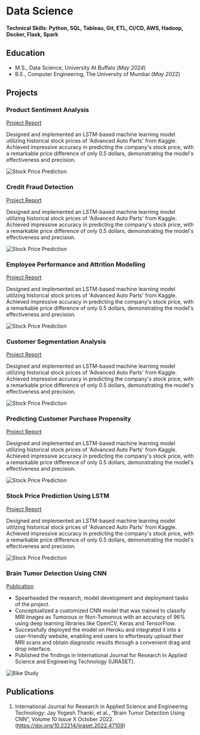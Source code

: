 # Data Science

#### Technical Skills: Python, SQL, Tableau, Git, ETL, CI/CD, AWS, Hadoop, Docker, Flask, Spark 

## Education							       		
- M.S., Data Science, University At Buffalo  (_May 2024_)	 			        		
- B.E., Computer Engineering, The University of Mumbai (_May 2022_)

## Projects
### Product Sentiment Analysis
[Project Report](https://drive.google.com/file/d/1F9zw2iQxF6zAD56bTwn5niXEtaRmrNDa/view?usp=sharing)

Designed and implemented an LSTM-based machine learning model utilizing historical stock prices of 'Advanced Auto Parts' from Kaggle.
Achieved impressive accuracy in predicting the company's stock price, with a remarkable price difference of only 0.5 dollars, demonstrating the model's effectiveness and precision.

![Stock Price Prediction](assets/img/sentiment.jpg)

### Credit Fraud Detection
[Project Report](https://drive.google.com/file/d/1F9zw2iQxF6zAD56bTwn5niXEtaRmrNDa/view?usp=sharing)

Designed and implemented an LSTM-based machine learning model utilizing historical stock prices of 'Advanced Auto Parts' from Kaggle.
Achieved impressive accuracy in predicting the company's stock price, with a remarkable price difference of only 0.5 dollars, demonstrating the model's effectiveness and precision.

![Stock Price Prediction](assets/img/creditcardfraud.png)
### Employee Performance and Attrition Modelling
[Project Report](https://drive.google.com/file/d/1F9zw2iQxF6zAD56bTwn5niXEtaRmrNDa/view?usp=sharing)

Designed and implemented an LSTM-based machine learning model utilizing historical stock prices of 'Advanced Auto Parts' from Kaggle.
Achieved impressive accuracy in predicting the company's stock price, with a remarkable price difference of only 0.5 dollars, demonstrating the model's effectiveness and precision.

![Stock Price Prediction](assets/img/Employee-performance-cover-2.png)

### Customer Segmentation Analysis
[Project Report](https://drive.google.com/file/d/1F9zw2iQxF6zAD56bTwn5niXEtaRmrNDa/view?usp=sharing)


Designed and implemented an LSTM-based machine learning model utilizing historical stock prices of 'Advanced Auto Parts' from Kaggle.
Achieved impressive accuracy in predicting the company's stock price, with a remarkable price difference of only 0.5 dollars, demonstrating the model's effectiveness and precision.

![Stock Price Prediction](assets/img/CustomerSegmentation.jpg)

### Predicting Customer Purchase Propensity
[Project Report](https://drive.google.com/file/d/1F9zw2iQxF6zAD56bTwn5niXEtaRmrNDa/view?usp=sharing)


Designed and implemented an LSTM-based machine learning model utilizing historical stock prices of 'Advanced Auto Parts' from Kaggle.
Achieved impressive accuracy in predicting the company's stock price, with a remarkable price difference of only 0.5 dollars, demonstrating the model's effectiveness and precision.

![Stock Price Prediction](assets/img/customerpropensity.png)

### Stock Price Prediction Using LSTM
[Project Report](https://drive.google.com/file/d/1F9zw2iQxF6zAD56bTwn5niXEtaRmrNDa/view?usp=sharing)


Designed and implemented an LSTM-based machine learning model utilizing historical stock prices of 'Advanced Auto Parts' from Kaggle.
Achieved impressive accuracy in predicting the company's stock price, with a remarkable price difference of only 0.5 dollars, demonstrating the model's effectiveness and precision.

![Stock Price Prediction](/assets/img/stockpriceprediction.jpg)

### Brain Tumor Detection Using CNN
[Publication](https://doi.org/10.22214/ijraset.2022.47109)

-	Spearheaded the research, model development and deployment tasks of the project.
-	Conceptualized a customized CNN model that was trained to classify MRI images as Tumorous or Non-Tumorous with an accuracy of 96% using deep learning libraries like OpenCV, Keras and TensorFlow.
-	Successfully deployed the model on Heroku and integrated it into a user-friendly website, enabling end users to effortlessly upload their MRI scans and obtain diagnostic results through a convenient drag and drop interface.
-	Published the findings in International Journal for Research in Applied Science and Engineering Technology (IJRASET).

![Bike Study](/assets/img/braintumordetection.jpg)


## Publications
1. International Journal for Research in Applied Science and Engineering Technology: Jay Yogesh Thanki, et al., “Brain Tumor Detection Using CNN”, Volume 10 Issue X October 2022.
 (https://doi.org/10.22214/ijraset.2022.47109)

